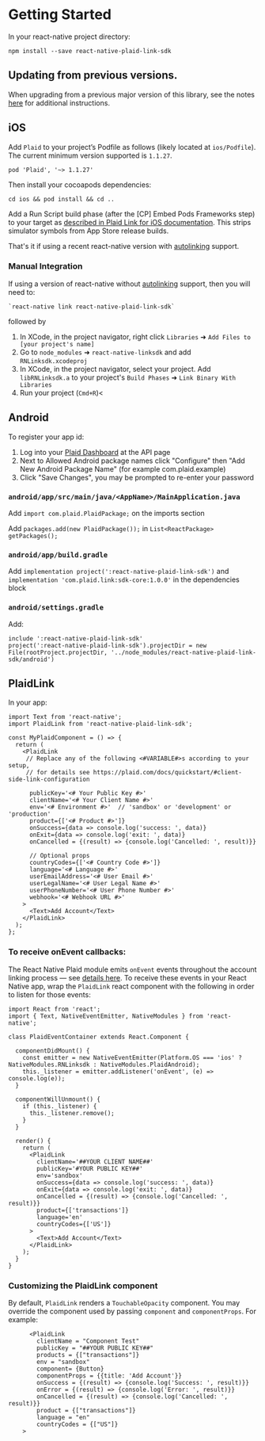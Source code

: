 # Getting Started

In your react-native project directory:

```
npm install --save react-native-plaid-link-sdk
```

## Updating from previous versions.

When upgrading from a previous major version of this library, see the notes [here](./upgrade_notes) for additional instructions.

## iOS

Add `Plaid` to your project’s Podfile as follows (likely located at `ios/Podfile`). The current minimum version supported is `1.1.27`.

```
pod 'Plaid', '~> 1.1.27'
```

Then install your cocoapods dependencies:

```
cd ios && pod install && cd ..
```

Add a Run Script build phase (after the [CP] Embed Pods Frameworks step) to your target as [described in Plaid Link for iOS documentation](https://plaid.com/docs/link/ios/#add-run-script). This strips simulator symbols from App Store release builds.

That's it if using a recent react-native version with [autolinking](https://github.com/react-native-community/cli/blob/master/docs/autolinking.md) support.

### Manual Integration

If using a version of react-native without [autolinking](https://github.com/react-native-community/cli/blob/master/docs/autolinking.md) support, then you will need to:

```
`react-native link react-native-plaid-link-sdk`
```

followed by

1. In XCode, in the project navigator, right click `Libraries` ➜ `Add Files to [your project's name]`
2. Go to `node_modules` ➜ `react-native-linksdk` and add `RNLinksdk.xcodeproj`
3. In XCode, in the project navigator, select your project. Add `libRNLinksdk.a` to your project's `Build Phases` ➜ `Link Binary With Libraries`
4. Run your project (`Cmd+R`)<

## Android

To register your app id:
1. Log into your [Plaid Dashboard](https://dashboard.plaid.com/team/api) at the API page
2. Next to Allowed Android package names click "Configure" then "Add New Android Package Name" (for example com.plaid.example)
3. Click "Save Changes", you may be prompted to re-enter your password

 ### `android/app/src/main/java/<AppName>/MainApplication.java`

Add `import com.plaid.PlaidPackage;` on the imports section


Add `packages.add(new PlaidPackage());` in `List<ReactPackage> getPackages();`

### `android/app/build.gradle`

Add `implementation project(':react-native-plaid-link-sdk')` and `implementation 'com.plaid.link:sdk-core:1.0.0'` in the dependencies block


### `android/settings.gradle`

Add:

```
include ':react-native-plaid-link-sdk'
project(':react-native-plaid-link-sdk').projectDir = new File(rootProject.projectDir, '../node_modules/react-native-plaid-link-sdk/android')
```

## PlaidLink

In your app:

```
import Text from 'react-native';
import PlaidLink from 'react-native-plaid-link-sdk';
 
const MyPlaidComponent = () => {
  return (
    <PlaidLink
     // Replace any of the following <#VARIABLE#>s according to your setup,
     // for details see https://plaid.com/docs/quickstart/#client-side-link-configuration
 
      publicKey='<# Your Public Key #>'
      clientName='<# Your Client Name #>'
      env='<# Environment #>'  // 'sandbox' or 'development' or 'production'
      product={['<# Product #>']}
      onSuccess={data => console.log('success: ', data)}
      onExit={data => console.log('exit: ', data)}
      onCancelled = {(result) => {console.log('Cancelled: ', result)}}
 
      // Optional props
      countryCodes={['<# Country Code #>']}
      language='<# Language #>'
      userEmailAddress='<# User Email #>'
      userLegalName='<# User Legal Name #>'
      userPhoneNumber='<# User Phone Number #>'
      webhook='<# Webhook URL #>'
    >
      <Text>Add Account</Text>
    </PlaidLink>
  );
};
```

### To receive onEvent callbacks:

The React Native Plaid module emits `onEvent` events throughout the account linking process — see [details here](https://plaid.com/docs/#onevent-callback). To receive these events in your React Native app, wrap the `PlaidLink` react component with the following in order to listen for those events:

```
import React from 'react';
import { Text, NativeEventEmitter, NativeModules } from 'react-native';
 
class PlaidEventContainer extends React.Component {
 
  componentDidMount() {
    const emitter = new NativeEventEmitter(Platform.OS === 'ios' ? NativeModules.RNLinksdk : NativeModules.PlaidAndroid);
    this._listener = emitter.addListener('onEvent', (e) => console.log(e));
  }
 
  componentWillUnmount() {
    if (this._listener) {
      this._listener.remove();
    }
  }
 
  render() {
    return (
      <PlaidLink
        clientName='##YOUR CLIENT NAME##'
        publicKey='#YOUR PUBLIC KEY##'
        env='sandbox'
        onSuccess={data => console.log('success: ', data)}
        onExit={data => console.log('exit: ', data)}
        onCancelled = {(result) => {console.log('Cancelled: ', result)}}
        product={['transactions']}
        language='en'
        countryCodes={['US']}
      >
        <Text>Add Account</Text>
      </PlaidLink>
    );
  }
}
```

### Customizing the PlaidLink component

By default, `PlaidLink` renders a `TouchableOpacity` component. You may override the component used by passing `component` and `componentProps`. For example:

```
      <PlaidLink
        clientName = "Component Test"
        publicKey = "##YOUR PUBLIC KEY##"
        products = {["transactions"]}
        env = "sandbox"
        component= {Button}
        componentProps = {{title: 'Add Account'}}
        onSuccess = {(result) => {console.log('Success: ', result)}}
        onError = {(result) => {console.log('Error: ', result)}}
        onCancelled = {(result) => {console.log('Cancelled: ', result)}}
        product = {["transactions"]}
        language = "en"
        countryCodes = {["US"]}
    >
```
